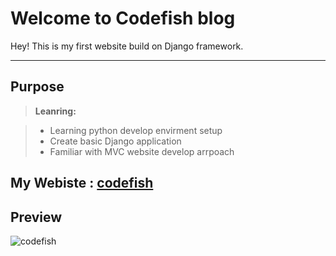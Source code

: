 Welcome to Codefish blog
===================


Hey! This is my first website build on Django framework. 

----------


Purpose
-------------

> **Leanring:**

>- Learning python develop envirment setup
>- Create  basic Django application
>- Familiar with MVC website develop arrpoach

## My Webiste : [codefish](www.codefish.ca)

Preview
-------------
![codefish](http://imgur.com/DKvb7tX)